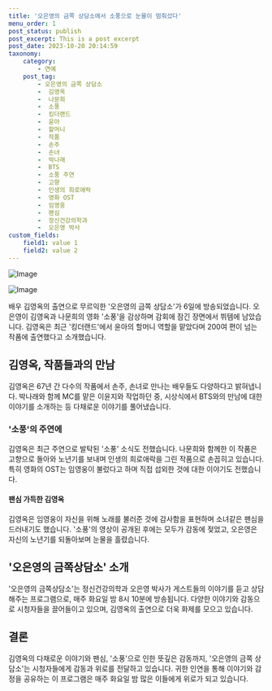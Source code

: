 ```yaml
---
title: '오은영의 금쪽 상담소에서 소풍으로 눈물이 멈춰섰다'
menu_order: 1
post_status: publish
post_excerpt: This is a post excerpt
post_date: 2023-10-20 20:14:59
taxonomy:
    category:
        - 연예
    post_tag:
        - 오은영의 금쪽 상담소
        -  김영옥
        -  나문희
        -  소풍
        -  킹더랜드
        -  윤아
        -  할머니
        -  작품
        -  손주
        -  손녀
        -  박나래
        -  BTS
        -  소풍 주연
        -  고향
        -  인생의 희로애락
        -  영화 OST
        -  임영웅
        -  팬심
        -  정신건강의학과
        -  오은영 박사
custom_fields:
    field1: value 1
    field2: value 2
---
```


![Image](https://mimgnews.pstatic.net/image/109/2024/02/06/0005013847_001_20240206204010966.png?type=w540)

![Image](https://ssl.pstatic.net/mimgnews/image/109/2024/02/06/0005013847_002_20240206204011038.png?type=w540)


배우 김영옥의 출연으로 무르익한 '오은영의 금쪽 상담소'가 6일에 방송되었습니다. 오은영이 김영옥과 나문희의 영화 '소풍'을 감상하며 감회에 잠긴 장면에서 뷔템에 남았습니다. 김영옥은 최근 '킹더랜드'에서 윤아의 할머니 역할을 맡았다며 200여 편이 넘는 작품에 출연했다고 소개했습니다.

## 김영옥, 작품들과의 만남
김영옥은 67년 간 다수의 작품에서 손주, 손녀로 만나는 배우들도 다양하다고 밝혀냅니다. 박나래와 함께 MC를 맡은 이윤지와 작업하던 중, 시상식에서 BTS와의 만남에 대한 이야기를 소개하는 등 다채로운 이야기를 풀어냈습니다.

### '소풍'의 주연에
김영옥은 최근 주연으로 발탁된 '소풍' 소식도 전했습니다. 나문희와 함께한 이 작품은 고향으로 돌아와 노년기를 보내며 인생의 희로애락을 그린 작품으로 손꼽히고 있습니다. 특히 영화의 OST는 임영웅이 불렀다고 하며 직접 섭외한 것에 대한 이야기도 전했습니다. 

#### 팬심 가득한 김영옥
김영옥은 임영웅이 자신을 위해 노래를 불러준 것에 감사함을 표현하며 소녀같은 팬심을 드러내기도 했습니다. '소풍'의 영상이 공개된 후에는 모두가 감동에 젖었고, 오은영은 자신의 노년기를 되돌아보며 눈물을 흘렸습니다.

## '오은영의 금쪽상담소' 소개
'오은영의 금쪽상담소'는 정신건강의학과 오은영 박사가 게스트들의 이야기를 듣고 상담해주는 프로그램으로, 매주 화요일 밤 8시 10분에 방송됩니다. 다양한 이야기와 감동으로 시청자들을 끌어들이고 있으며, 김영옥의 출연으로 더욱 화제를 모으고 있습니다.

## 결론
김영옥의 다채로운 이야기와 팬심, '소풍'으로 인한 뜻깊은 감동까지, '오은영의 금쪽 상담소'는 시청자들에게 감동과 위로를 전달하고 있습니다. 귀한 인연을 통해 이야기와 감정을 공유하는 이 프로그램은 매주 화요일 밤 많은 이들에게 위로가 되고 있습니다.
